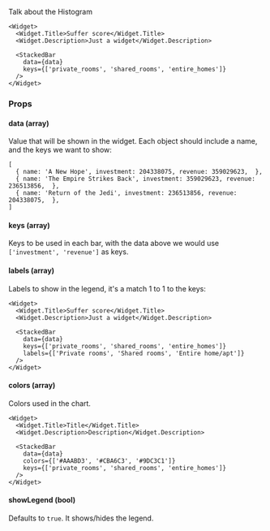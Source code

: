 Talk about the Histogram

```react
<Widget>
  <Widget.Title>Suffer score</Widget.Title>
  <Widget.Description>Just a widget</Widget.Description>

  <StackedBar
    data={data}
    keys={['private_rooms', 'shared_rooms', 'entire_homes']}
  />
</Widget>
```

### Props

#### **data** (array)

Value that will be shown in the widget. Each object should include a name, and the keys we want to show:

```
[
  { name: 'A New Hope', investment: 204338075, revenue: 359029623,  },
  { name: 'The Empire Strikes Back', investment: 359029623, revenue: 236513856,  },
  { name: 'Return of the Jedi', investment: 236513856, revenue: 204338075,  },
]
```

#### **keys** (array)

Keys to be used in each bar, with the data above we would use `['investment', 'revenue']` as keys.

#### **labels** (array)

Labels to show in the legend, it's a match 1 to 1 to the keys:

```react
<Widget>
  <Widget.Title>Suffer score</Widget.Title>
  <Widget.Description>Just a widget</Widget.Description>

  <StackedBar
    data={data}
    keys={['private_rooms', 'shared_rooms', 'entire_homes']}
    labels={['Private rooms', 'Shared rooms', 'Entire home/apt']}
  />
</Widget>
```

#### **colors** (array)

Colors used in the chart.

```react
<Widget>
  <Widget.Title>Title</Widget.Title>
  <Widget.Description>Description</Widget.Description>

  <StackedBar
    data={data}
    colors={['#AAABD3', '#CBA6C3', '#9DC3C1']}
    keys={['private_rooms', 'shared_rooms', 'entire_homes']}
  />
</Widget>
```

#### **showLegend** (bool)

Defaults to `true`. It shows/hides the legend.
